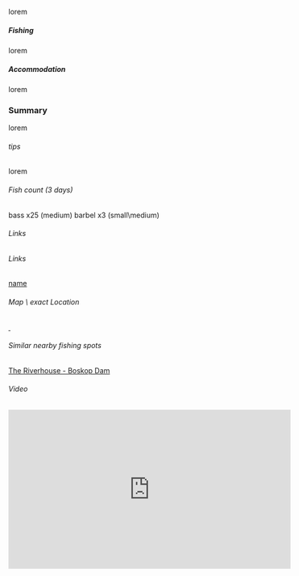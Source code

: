 lorem

<h5>Fishing</h5>
lorem

<h5>Accommodation</h5>
lorem

<h3>Summary</h3>
lorem
<h6>tips</h6>
lorem
<h6>Fish count (3 days)</h6>
bass x25 (medium)
barbel x3 (small\medium)
<h6>Links</h6>
<h6>Links</h6>
<div class="row bottom-links">
<div class="col col-md-4 bottom-links-sites">
<a class="link-website" href="" target="_blank" rel="noopener"></a>
<a class="link-facebook" href="" target="_blank" rel="noopener"></a>
</div>
<div class="col col-md-4 bottom-links-bookings">
<a class="link-safarinow" href="?source=9331" target="_blank" rel="noopener"></a>
<a class="link-booking" href="?aid=1456833" target="_blank" rel="noopener"></a>
<a class="link-airbnb" href="" target="_blank" rel="noopener"></a>
<a class="link-wheretostay" href="" target="_blank" rel="noopener"></a>
</div>
<div class="col col-md-4 bottom-links-other">
<a href="" target="_blank" rel="noopener">name</a>
</div>
</div><h6>Map \ exact Location</h6>
<a class="link-location" href="https://goo.gl/maps/5J4GWveQFzE2" target="_blank" rel="noopener">&nbsp;</a>
<h6>Similar nearby fishing spots</h6>
<a href="http://www.anglinks.co.za/2018/04/the-riverhouse-vaal-river-apr-2018/" target="_blank" rel="noopener">The Riverhouse - Boskop Dam</a>
<h6>Video</h6>
<iframe width="560" height="315" src="https://www.youtube.com/embed/hEt_hgNxYRE" frameborder="0" allowfullscreen="allowfullscreen"></iframe>
